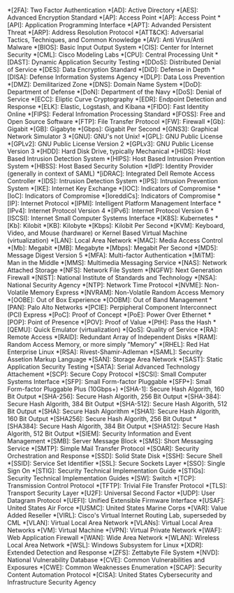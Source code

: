*[2FA]: Two Factor Authentication
*[AD]: Active Directory
*[AES]: Advanced Encryption Standard
*[AP]: Access Point
*[AP]: Access Point
*[API]: Application Programming Interface
*[APT]: Advanded Persistent Threat
*[ARP]: Address Resolution Protocol
*[ATT&CK]: Adversarial Tactics, Techniques, and Common Knowledge
*[AV]: Anti Virus/Anti Malware
*[BIOS]: Basic Input Output System
*[CIS]: Center for Internet Security
*[CML]: Cisco Modeling Labs
*[CPU]: Central Processing Unit
*[DAST]: Dynamic Application Security Testing
*[DDoS]: Distributed Denial of Service
*[DES]: Data Encryption Standard
*[DiD]: Defense in Depth
*[DISA]: Defense Information Systems Agency
*[DLP]: Data Loss Prevention
*[DMZ]: Demilitarized Zone
*[DNS]: Domain Name System
*[DoD]: Department of Defense
*[DoN]: Department of the Navy
*[DoS]: Denial of Service
*[ECC]: Eliptic Curve Cryptography
*[EDR]: Endpoint Detection and Response
*[ELK]: Elastic, Logstash, and Kibana
*[FIDO]: Fast Identity Online
*[FIPS]: Federal Infromation Processing Standard
*[FOSS]: Free and Open Source Software
*[FTP]: File Transfer Protocol
*[FW]: Firewall
*[Gb]: Gigabit
*[GB]: Gigabyte
*[Gbps]: Gigabit Per Second
*[GNS3]: Graphical Network Simulator 3
*[GNU]: GNU's not Unix!
*[GPL]: GNU Public License
*[GPLv2]: GNU Public License Version 2
*[GPLv3]: GNU Public License Version 3
*[HDD]: Hard Disk Drive, typically Mechanical
*[HIDS]: Host Based Intrusion Detection System
*[HIPS]: Host Based Intrusion Prevention System
*[HBSS]: Host Based Security Solution
*[IdP]: Identity Provider (generally in context of SAML)
*[iDRAC]: Integrated Dell Remote Access Controller
*[IDS]: Intrusion Detection System
*[IPS]: Intrusion Prevention System
*[IKE]: Internet Key Exchange
*[IOC]: Indicators of Compromise
*[IoC]: Indicators of Compromise
*[IoreddiCs]: Indicators of Compromise
*[IP]: Internet Protocol
*[IPMI]: Intelligent Platform Management Interface
*[IPv4]: Internet Protocol Version 4
*[IPv6]: Internet Protocol Version 6
*[ISCSI]: Internet Small Computer Systems Interface
*[K8S]: Kubernetes
*[Kb]: Kilobit
*[KB]: Kilobyte
*[Kbps]: Kilobit Per Second
*[KVM]: Keyboard, Video, and Mouse (hardware) or Kernel Based Virtual Machine (virtualization)
*[LAN]: Local Area Network
*[MAC]: Media Access Control
*[Mb]: Megabit
*[MB]: Megabyte
*[Mbps]: Megabit Per Second
*[MD5]: Message Digest Version 5
*[MFA]: Multi-factor Authentication
*[MiTM]: Man in the Middle
*[MMS]: Multimedia Messaging Service
*[NAS]: Network Attached Storage
*[NFS]: Network File System
*[NGFW]: Next Generation Firewall
*[NIST]: National Institute of Standards and Technology
*[NSA]: National Security Agency
*[NTP]: Network Time Protocol
*[NVME]: Non-Volatile Memory Express
*[NVRAM]: Non-Volatile Random Access Memory
*[OOBE]: Out of Box Experience
*[OOBM]: Out of Band Management
*[PAN]: Palo Alto Networks
*[PCIE]: Perpipheral Component Interconnect (PCI) Express
*[PoC]: Proof of Concept
*[PoE]: Power Over Ethernet
*[POP]: Point of Presence
*[POV]: Proof of Value
*[PtH]: Pass the Hash
*[QEMU]: Quick Emulator (virtualization)
*[QoS]: Quality of Service
*[RA]: Remote Access
*[RAID]: Redundant Array of Independent Disks
*[RAM]: Random Access Memory, or more simply "Memory"
*[RHEL]: Red Hat Enterprise Linux
*[RSA]: Rivest-Shamir-Adleman
*[SAML]: Security Assetion Markup Language
*[SAN]: Storage Area Network
*[SAST]: Static Application Security Testing
*[SATA]: Serial Advanced Technology Attachement
*[SCP]: Secure Copy Protocol
*[SCSI]: Small Computer Systems Interface
*[SFP]: Small Form-factor Pluggable
*[SFP+]: Small Form-factor Pluggable Plus (10Gbps+)
*[SHA-1]: Secure Hash Algorith, 160 Bit Output
*[SHA-256]: Secure Hash Algorith, 256 Bit Output
*[SHA-384]: Secure Hash Algorith, 384 Bit Output
*[SHA-512]: Secure Hash Algorith, 512 Bit Output
*[SHA]: Secure Hash Algorithm
*[SHA1]: Secure Hash Algorith, 160 Bit Output
*[SHA256]: Secure Hash Algorith, 256 Bit Output
*[SHA384]: Secure Hash Algorith, 384 Bit Output
*[SHA512]: Secure Hash Algorith, 512 Bit Output
*[SIEM]: Security Information and Event Management
*[SMB]: Server Message Block
*[SMS]: Short Messaging Service
*[SMTP]: Simple Mail Transfer Protocol
*[SOAR]: Security Orchestration and Response
*[SSD]: Solid State Disk
*[SSH]: Secure Shell
*[SSID]: Service Set Identifier
*[SSL]: Secure Sockets Layer
*[SSO]: Single Sign On
*[STIG]: Security Technical Implementation Guide
*[STIGs]: Security Technical Implementation Guides
*[SW]: Switch
*[TCP]: Transmission Control Protocol
*[TFTP]: Trivial File Transfer Protocol
*[TLS]: Transport Security Layer
*[U2F]: Universal Second Factor
*[UDP]: User Datagram Protocol
*[UEFI]: Unified Extensible Firmware Interface
*[USAF]: United States Air Force
*[USMC]: United States Marine Corps
*[VAR]: Value Added Reseller
*[VIRL]: Cisco's Virtual Internet Routing Lab, superseded by CML
*[VLAN]: Virtual Local Area Network
*[VLANs]: Virtual Local Area Networks
*[VM]: Virtual Machine
*[VPN]: Virtual Private Network
*[WAF]: Web Application Firewall
*[WAN]: Wide Area Network
*[WLAN]: Wireless Local Area Network
*[WSL]: Windows Subsystem for Linux
*[XDR]: Extended Detection and Response
*[ZFS]: Zettabyte File System
*[NVD]: National Vulnerability Database
*[CVE]: Common Vulnerabilities and Exposures
*[CWE]: Common Weaknesses Enumeration
*[SCAP]: Security Content Automation Protocol
*[CISA]: United States Cybersecurity and Infrastructure Security Agency
